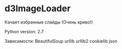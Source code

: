 # d3ImageLoader 
Качает избранные слайды (Очень криво!)

Python version: 2.7

Зависимости:
BeautifulSoup
urllib
urllib2
cookielib
json

